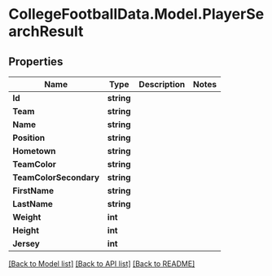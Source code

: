 # CollegeFootballData.Model.PlayerSearchResult

## Properties

Name | Type | Description | Notes
------------ | ------------- | ------------- | -------------
**Id** | **string** |  | 
**Team** | **string** |  | 
**Name** | **string** |  | 
**Position** | **string** |  | 
**Hometown** | **string** |  | 
**TeamColor** | **string** |  | 
**TeamColorSecondary** | **string** |  | 
**FirstName** | **string** |  | 
**LastName** | **string** |  | 
**Weight** | **int** |  | 
**Height** | **int** |  | 
**Jersey** | **int** |  | 

[[Back to Model list]](../../README.md#documentation-for-models) [[Back to API list]](../../README.md#documentation-for-api-endpoints) [[Back to README]](../../README.md)

